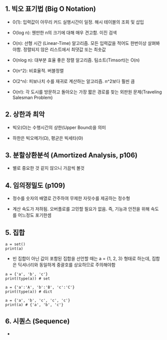 ## 1. 빅오 표기법 (Big O Notation)

- 0(1): 입력값이 아무리 커드 실행시간이 일정. 해시 테이블의 조회 및 삽입

- O(log n): 웬만한 n의 크기에 대해 매우 견고함. 이진 검색

- O(n): 선형 시간 (Linear-Time) 알고리즘. 모든 입력값을 적어도 한번이상 살펴봐야함. 정렬되지 않은 리스트에서 최댓값 또는 최솟값

- O(nlog n): 대부분 효율 좋은 정렬 알고리즘. 팀소트(Timsort)는 O(n)

- O(n^2): 비효율적. 버블정렬

- O(2^n): 피보나치 수를 재귀로 계산하는 알고리즘. n^2보다 훨씬 큼

- O(n!): 각 도시를 방문하고 돌아오는 가장 짧은 경로를 찾는 외판원 문제(Traveling Salesman Problem)
 


## 2. 상한과 최악

- 빅오(O)는 수행시간의 상한(Upper Bound)을 의미

- 하한은 빅오메가(Ω), 평균은 빅세타(Θ)


## 3. 분할상환분석 (Amortized Analysis, p106)

- 별로 중요한 것 같지 않으니 가끔씩 볼것


## 4. 임의정밀도 (p109)

- 정수를 숫자의 배열로 간주하여 무제한 자릿수를 제공하는 정수형

- 계산 속도가 저하됨. 오버플로를 고민할 필요가 없음. 즉, 기능과 안전을 위해 속도를 어느정도 포기한셈


## 5. 집합

```
a = set()
print(a)
```

- 빈 집합이 아닌 값이 포함된 집합을 선언할 때는 a = {1, 2, 3} 형태로 하는데, 집합은 딕셔너리와 동일하게 중괄호를 상요하므로 주의해야함

```
a = {'a', 'b', 'c'}
print(type(a)) # set

a = {'a':'A', 'b':'B', 'c':'C'}
print(type(a)) # dict

a = {'a', 'b', 'c', 'c', 'c'}
print(a) # {'a', 'b', 'c'}
```


## 6. 시퀀스 (Sequence)

- 

